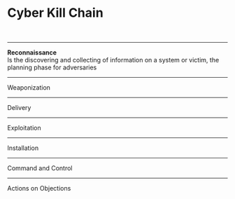 # Cyber Kill Chain
<br>

********

**Reconnaissance**
<br>
Is the discovering and collecting of information on a system or victim, the planning phase for adversaries

********

Weaponization
<br>

********

Delivery
<br>

********

Exploitation
<br>

********

Installation
<br>

********

Command and Control
<br>

********

Actions on Objections
<br>
